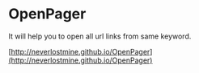 OpenPager
==============

It will help you to open all url links from same keyword.

[http://neverlostmine.github.io/OpenPager](http://neverlostmine.github.io/OpenPager)
